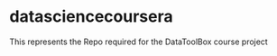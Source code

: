 datasciencecoursera
===================

This represents the Repo required for the DataToolBox course project
